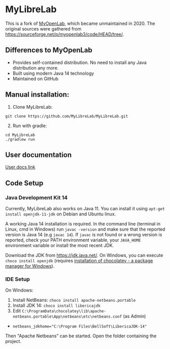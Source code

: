 # MyLibreLab

This is a fork of [MyOpenLab](https://myopenlab.org/), which became unmaintained in 2020.
The original sources were gathered from <https://sourceforge.net/p/myopenlab3/code/HEAD/tree/>.

## Differences to MyOpenLab

- Provides self-contained distribution. No need to install any Java distribution any more.
- Built using modern Java 14 technology
- Maintained on GitHub

## Manual installation:

1. Clone MyLibreLab:

  ```terminal
  git clone https://github.com/MyLibreLab/MyLibreLab.git
  ```

2. Run with gradle:

  ```terminal
  cd MyLibreLab
  ./gradlew run
  ```

## User documentation
[User docs link](https://mylibrelab.github.io/user-documentation/)
## Code Setup

### Java Development Kit 14

Currently, MyLibreLab also works on Java 11.
You can install it using `apt-get install openjdk-11-jdk` on Debian and Ubuntu linux.

A working Java 14 installation is required. In the command line \(terminal in Linux, cmd in Windows\) run `javac -version` and make sure that the reported version is Java 14 \(e.g `javac 14`\). If `javac` is not found or a wrong version is reported, check your PATH environment variable, your `JAVA_HOME` environment variable or install the most recent JDK.

Download the JDK from <https://jdk.java.net/>. On Windows, you can execute `choco install openjdk` (requires [installation of chocolatey - a package manager for Windows](https://chocolatey.org/install)).

### IDE Setup

On Windows:

1. Install NetBeans: `choco install apache-netbeans.portable`
1. Install JDK 14: `choco install libericajdk`
1. Edit `C:\ProgramData\chocolatey\lib\apache-netbeans.portable\App\netbeans\etc\netbeans.conf` (as Admin)

  - `netbeans_jdkhome="C:\Program Files\BellSoft\LibericaJDK-14"`

Then "Apache Netbeans" can be started. Open the folder containing the project.
